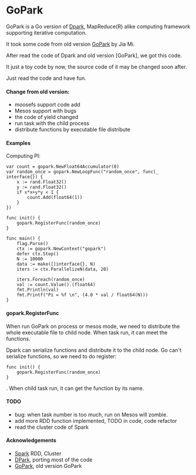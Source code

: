 GoPark
==========

GoPark is a Go version of [Dpark](https://github.com/douban/dpark), MapReduce(R) alike computing framework supporting iterative computation. 

It took some code from old version [GoPark](https://github.com/mijia/gopark) by Jia Mi.

After read the code of Dpark and old version [GoPark], we got this code.

It just a toy code by now, the source code of it may be changed soon after.

Just read the code and have fun.

#### Change from old version:
- moosefs support code add
- Mesos support with bugs
- the code of yield changed
- run task with the child process
- distribute functions by executable file distribute

#### Examples
Computing PI:
```
var count = gopark.NewFloat64Accumulator(0)
var random_once = gopark.NewLoopFunc("random_once", func(_ interface{}) {
	x := rand.Float32()
	y := rand.Float32()
	if x*x+y*y < 1 {
		count.Add(float64(1))
	}
})

func init() {
	gopark.RegisterFunc(random_once)
}

func main() {
    flag.Parse()
	ctx := gopark.NewContext("gopark")
	defer ctx.Stop()
	N := 10000
	data := make([]interface{}, N)
	iters := ctx.ParallelizeN(data, 20)

	iters.Foreach(random_once)
	val := count.Value().(float64)
	fmt.Println(val)
	fmt.Printf("Pi = %f \n", (4.0 * val / float64(N)))
}
```

#### gopark.RegisterFunc
When run GoPark on process or mesos mode, we need to distribute the whole executable file to child node. 
When task run, it can meet the functions.

Dpark can serialize functions and distribute it to the child node. 
Go can't serialize functions, so we need to do register:
```
func init() {
	gopark.RegisterFunc(random_once)
}
```
. When child task run, it can get the function by its name.

#### TODO
- bug: when task number is too much, run on Mesos will zombie.
- add more RDD function implemented, TODO in code, code refactor
- read the cluster code of Spark

#### Acknowledgements
- [Spark](http://spark.apache.org/) RDD, Cluster
- [DPark](https://github.com/douban/dpark), porting most of the code
- [GoPark](https://github.com/mijia/gopark), old version GoPark

